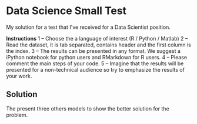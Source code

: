 # Data Science Small Test
My solution for a test that I've received for a Data Scientist position.

**Instructions**
1 – Choose the a language of interest (R / Python / Matlab)
2 – Read the dataset, it is tab separated, contains header and the first column is the index.
3 – The results can be presented in any format. We suggest a iPython notebook for python users and RMarkdown for R users.
4 – Please comment the main steps of your code.
5 – Imagine that the results will be presented for a non-technical audience so try to emphasize the results of your work.

## Solution
The present three others models to show the better solution for the problem.
